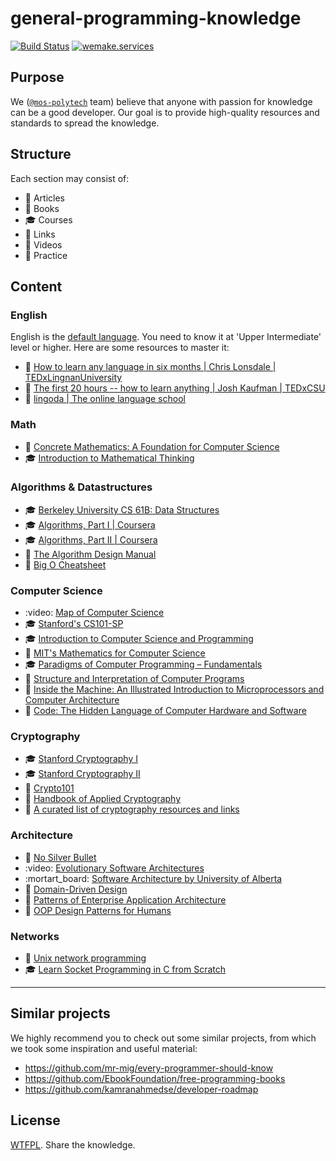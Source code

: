 # general-programming-knowledge

[![Build Status](https://travis-ci.org/mos-polytech/general-programming-knowledge.svg)](https://travis-ci.org/mos-polytech/general-programming-knowledge) [![wemake.services](https://img.shields.io/badge/style-wemake.services-green.svg?label=&logo=data%3Aimage%2Fpng%3Bbase64%2CiVBORw0KGgoAAAANSUhEUgAAABAAAAAQCAMAAAAoLQ9TAAAABGdBTUEAALGPC%2FxhBQAAAAFzUkdCAK7OHOkAAAAbUExURQAAAAAAAAAAAAAAAAAAAAAAAAAAAAAAAP%2F%2F%2F5TvxDIAAAAIdFJOUwAjRA8xXANAL%2Bv0SAAAADNJREFUGNNjYCAIOJjRBdBFWMkVQeGzcHAwksJnAPPZGOGAASzPzAEHEGVsLExQwE7YswCb7AFZSF3bbAAAAABJRU5ErkJggg%3D%3D)](http://wemake.services)


## Purpose

We ([`@mos-polytech`](https://github.com/mos-polytech) team) believe that anyone with passion for knowledge can be a good developer. Our goal is to provide high-quality resources and standards to spread the knowledge.


## Structure

Each section may consist of:

- :bookmark_tabs: Articles
- :book: Books
- :mortar_board: Courses
- :link: Links
- :movie_camera: Videos
- :wrench: Practice


## Content

### English

English is the [default language](https://en.wikipedia.org/wiki/Lingua_franca). You need to know it at 'Upper Intermediate' level or higher. Here are some resources to master it:

- :movie_camera: [How to learn any language in six months | Chris Lonsdale | TEDxLingnanUniversity](https://www.youtube.com/watch?v=d0yGdNEWdn0)
- :movie_camera: [The first 20 hours -- how to learn anything | Josh Kaufman | TEDxCSU](https://www.youtube.com/watch?v=5MgBikgcWnY)
- :wrench: [lingoda | The online language school](https://www.lingoda.com)

### Math

- :book: [Concrete Mathematics: A Foundation for Computer Science](http://freecomputerbooks.com/Concrete-Mathematics-A-Foundation-for-Computer-Science.html)
- :mortar_board: [Introduction to Mathematical Thinking](https://www.coursera.org/learn/mathematical-thinking)

### Algorithms & Datastructures

- :mortar_board: [Berkeley University CS 61B: Data Structures](http://datastructur.es/sp16/)
- :mortar_board: [Algorithms, Part I | Coursera](https://www.coursera.org/learn/algorithms-part1)
- :mortar_board: [Algorithms, Part II | Coursera](https://www.coursera.org/learn/algorithms-part2)
- :book: [The Algorithm Design Manual](http://www8.cs.umu.se/kurser/TDBAfl/VT06/algorithms/BOOK/BOOK/BOOK.HTM)
- :link: [Big O Cheatsheet](http://bigocheatsheet.com/)

### Computer Science

- :video: [Map of Computer Science](https://www.youtube.com/watch?v=SzJ46YA_RaA)
- :mortar_board: [Stanford's CS101-SP](https://lagunita.stanford.edu/courses/Engineering/CS101/Summer2014/about)
- :mortar_board: [Introduction to Computer Science and Programming](https://ocw.mit.edu/courses/electrical-engineering-and-computer-science/6-00-introduction-to-computer-science-and-programming-fall-2008/)
- :movie_camera: [MIT's Mathematics for Computer Science](https://ocw.mit.edu/courses/electrical-engineering-and-computer-science/6-042j-mathematics-for-computer-science-fall-2010/video-lectures/)
- :mortar_board: [Paradigms of Computer Programming – Fundamentals](https://www.edx.org/course/paradigms-computer-programming-louvainx-louv1-1x-2)
- :book: [Structure and Interpretation of Computer Programs](https://wizardforcel.gitbooks.io/sicp-in-python/content/)
- :book: [Inside the Machine: An Illustrated Introduction to Microprocessors and Computer Architecture](https://www.amazon.com/Inside-Machine-Introduction-Microprocessors-Architecture/dp/1593276680)
- :book: [Code: The Hidden Language of Computer Hardware and Software](https://archive.org/details/CodeTheHiddenLanguageOfComputerHardwareAndSoftware)

### Cryptography

- :mortar_board: [Stanford Cryptography I](https://www.coursera.org/learn/crypto)
- :mortar_board: [Stanford Cryptography II](https://www.coursera.org/learn/crypto2)
- :book: [Crypto101](https://www.crypto101.io/)
- :book: [Handbook of Applied Cryptography](http://cacr.uwaterloo.ca/hac/index.html)
- :link: [A curated list of cryptography resources and links](https://github.com/sobolevn/awesome-cryptography)


### Architecture

- :bookmark_tabs: [No Silver Bullet](http://faculty.salisbury.edu/~xswang/Research/Papers/SERelated/no-silver-bullet.pdf)
- :video: [Evolutionary Software Architectures](https://www.youtube.com/watch?v=CglSFhwbI3s)
- :mortart_board: [Software Architecture by University of Alberta](https://coursera.org/learn/software-architecture)
- :book: [Domain-Driven Design](http://domainlanguage.com/wp-content/uploads/2016/05/DDD_Reference_2015-03.pdf)
- :book: [Patterns of Enterprise Application Architecture](https://martinfowler.com/books/eaa.html)
- :link: [OOP Design Patterns for Humans](https://github.com/kamranahmedse/design-patterns-for-humans)


### Networks

- :book: [Unix network programming](http://www.unpbook.com/)
- :mortar_board: [Learn Socket Programming in C from Scratch](https://www.udemy.com/learn-socket-programming-in-c-from-scratch/)


---


## Similar projects

We highly recommend you to check out some similar projects, from which we took some inspiration and useful material:

- https://github.com/mr-mig/every-programmer-should-know
- https://github.com/EbookFoundation/free-programming-books
- https://github.com/kamranahmedse/developer-roadmap


## License

[WTFPL](https://en.wikipedia.org/wiki/WTFPL). Share the knowledge.
